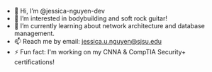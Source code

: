 - 👋 Hi, I’m @jessica-nguyen-dev
- 👀 I’m interested in bodybuilding and soft rock guitar!
- 🌱 I’m currently learning about network architecture and database management.
- 📫 Reach me by email: jessica.u.nguyen@sjsu.edu
- ⚡ Fun fact: I'm working on my CNNA & CompTIA Security+ certifications! 

<!---
jessica-nguyen-dev/jessica-nguyen-dev is a ✨ special ✨ repository because its `README.md` (this file) appears on your GitHub profile.
You can click the Preview link to take a look at your changes.
--->

